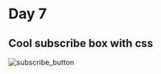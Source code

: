 # Day 7

## Cool subscribe box with css

![subscribe_button](https://user-images.githubusercontent.com/36999742/117637146-285c8300-b19f-11eb-9b8f-94633844141e.gif)